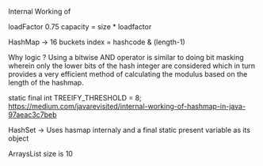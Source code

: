Internal Working of 

loadFactor 0.75
capacity = size * loadfactor

HashMap -> 16 buckets 
index = hashcode & (length-1)

Why logic ?
Using a bitwise AND operator is similar to doing bit masking wherein only the lower bits of the hash integer are considered which in turn provides a very efficient method of calculating the modulus based on the length of the hashmap.

static final int TREEIFY_THRESHOLD = 8;
https://medium.com/javarevisited/internal-working-of-hashmap-in-java-97aeac3c7beb

HashSet -> Uses hasmap internaly and a final static present variable as its object

ArraysList size is 10 
